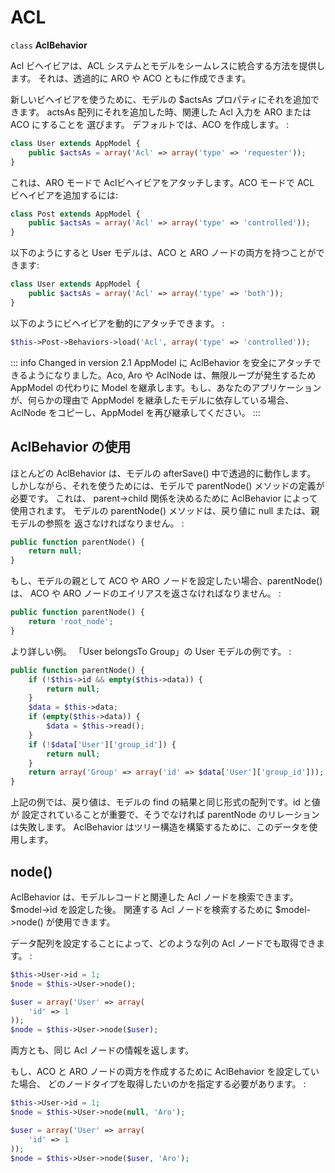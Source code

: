 # ACL

`class` **AclBehavior**

Acl ビヘイビアは、ACL システムとモデルをシームレスに統合する方法を提供します。
それは、透過的に ARO や ACO ともに作成できます。

新しいビヘイビアを使うために、モデルの \$actsAs プロパティにそれを追加できます。
actsAs 配列にそれを追加した時、関連した Acl 入力を ARO または ACO にすることを
選びます。 デフォルトでは、ACO を作成します。 :

``` php
class User extends AppModel {
    public $actsAs = array('Acl' => array('type' => 'requester'));
}
```

これは、ARO モードで Aclビヘイビアをアタッチします。ACO モードで ACL
ビヘイビアを追加するには:

``` php
class Post extends AppModel {
    public $actsAs = array('Acl' => array('type' => 'controlled'));
}
```

以下のようにすると User モデルは、ACO と ARO ノードの両方を持つことができます:

``` php
class User extends AppModel {
    public $actsAs = array('Acl' => array('type' => 'both'));
}
```

以下のようにビヘイビアを動的にアタッチできます。 :

``` php
$this->Post->Behaviors->load('Acl', array('type' => 'controlled'));
```

::: info Changed in version 2.1
AppModel に AclBehavior を安全にアタッチできるようになりました。Aco, Aro や AclNode は、無限ループが発生するため AppModel の代わりに Model を継承します。もし、あなたのアプリケーションが、何らかの理由で AppModel を継承したモデルに依存している場合、AclNode をコピーし、AppModel を再び継承してください。
:::

## AclBehavior の使用

ほとんどの AclBehavior は、モデルの afterSave() 中で透過的に動作します。
しかしながら、それを使うためには、モデルで parentNode() メソッドの定義が必要です。
これは、 parent-\>child 関係を決めるために AclBehavior によって使用されます。
モデルの parentNode() メソッドは、戻り値に null または、親モデルの参照を
返さなければなりません。 :

``` php
public function parentNode() {
    return null;
}
```

もし、モデルの親として ACO や ARO ノードを設定したい場合、parentNode() は、
ACO や ARO ノードのエイリアスを返さなければなりません。 :

``` php
public function parentNode() {
    return 'root_node';
}
```

より詳しい例。 「User belongsTo Group」の User モデルの例です。 :

``` php
public function parentNode() {
    if (!$this->id && empty($this->data)) {
        return null;
    }
    $data = $this->data;
    if (empty($this->data)) {
        $data = $this->read();
    }
    if (!$data['User']['group_id']) {
        return null;
    }
    return array('Group' => array('id' => $data['User']['group_id']));
}
```

上記の例では、戻り値は、モデルの find の結果と同じ形式の配列です。id と値が
設定されていることが重要で、そうでなければ parentNode のリレーションは失敗します。
AclBehavior はツリー構造を構築するために、このデータを使用します。

## node()

AclBehavior は、モデルレコードと関連した Acl ノードを検索できます。
\$model-\>id を設定した後。 関連する Acl ノードを検索するために
\$model-\>node() が使用できます。

データ配列を設定することによって、どのような列の Acl ノードでも取得できます。 :

``` php
$this->User->id = 1;
$node = $this->User->node();

$user = array('User' => array(
    'id' => 1
));
$node = $this->User->node($user);
```

両方とも、同じ Acl ノードの情報を返します。

もし、ACO と ARO ノードの両方を作成するために AclBehavior を設定していた場合、
どのノードタイプを取得したいのかを指定する必要があります。 :

``` php
$this->User->id = 1;
$node = $this->User->node(null, 'Aro');

$user = array('User' => array(
    'id' => 1
));
$node = $this->User->node($user, 'Aro');
```
